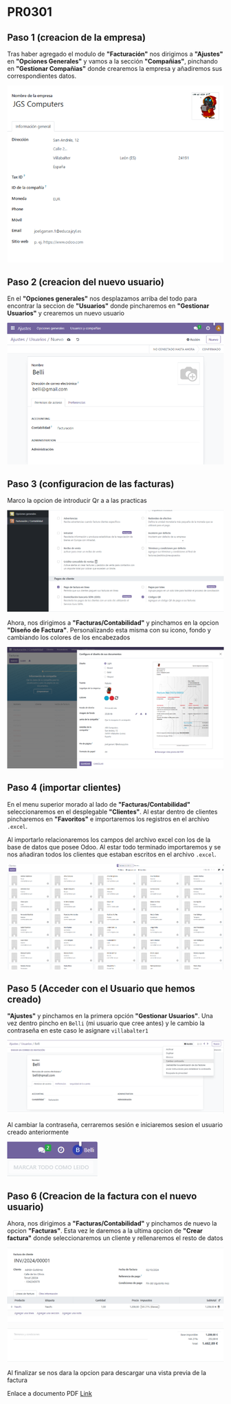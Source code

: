 # **PR0301** 

## Paso 1 (creacion de la empresa)

Tras haber agregado el modulo de **"Facturación"** nos dirigimos a **"Ajustes"** en **"Opciones Generales"** y vamos a la sección **"Compañias"**,  pinchando en **"Gestionar Compañias"** donde crearemos la empresa y añadiremos sus correspondientes datos.

![Image](./Captura1.png)

## Paso 2 (creacion del nuevo usuario)

En el **"Opciones generales"** nos desplazamos arriba del todo para encontrar la seccion de **"Usuarios"** donde pincharemos en **"Gestionar Usuarios"** y crearemos un nuevo usuario

![Image](./Captura2.png)

## Paso 3 (configuracion de las facturas)

Marco la opcion de introducir Qr a a las practicas

![Image](./Captura3.png)

Ahora, nos dirigimos a **"Facturas/Contabilidad"** y pinchamos en la opcion **"Diseño de Factura"**. Personalizando esta misma con su icono, fondo y cambiando los colores de los encabezados

![Image](./Captura4.png)

## Paso 4 (importar clientes)

En el menu superior morado al lado de **"Facturas/Contabilidad"** seleccionaremos en el desplegable **"Clientes"**. Al estar dentro de clientes pincharemos en **"Favoritos"** e importaremos los registros en el archivo `.excel`.

Al importarlo relacionaremos los campos del archivo excel con los de la base de datos que posee Odoo. Al estar todo terminado importaremos y se nos añadiran todos los clientes que estaban escritos en el archivo `.excel`.

![Image](./Captura5.png)

## Paso 5 (Acceder con el Usuario que hemos creado)

**"Ajustes"** y pinchamos en la primera opción **"Gestionar Usuarios"**. Una vez dentro pincho en `Belli` (mi usuario que cree antes) y le cambio la contraseña en este caso le asignare `villabalter1`

![Image](./Captura6.png)

Al cambiar la contraseña, cerraremos sesión e iniciaremos sesion el usuario creado anteriormente

![Image](./Captura7.png)

## Paso 6 (Creacion de la factura con el nuevo usuario)

Ahora, nos dirigimos a **"Facturas/Contabilidad"** y pinchamos de nuevo la opcion **"Facturas"**. Esta vez le daremos a la ultima opcion de **"Crear factura"** donde seleccionaremos un cliente y rellenaremos el resto de datos

![Image](./Captura8.png)

Al finalizar se nos dara la opcion para descargar una vista previa de la factura

Enlace a documento PDF [Link](./Factura.pdf)

